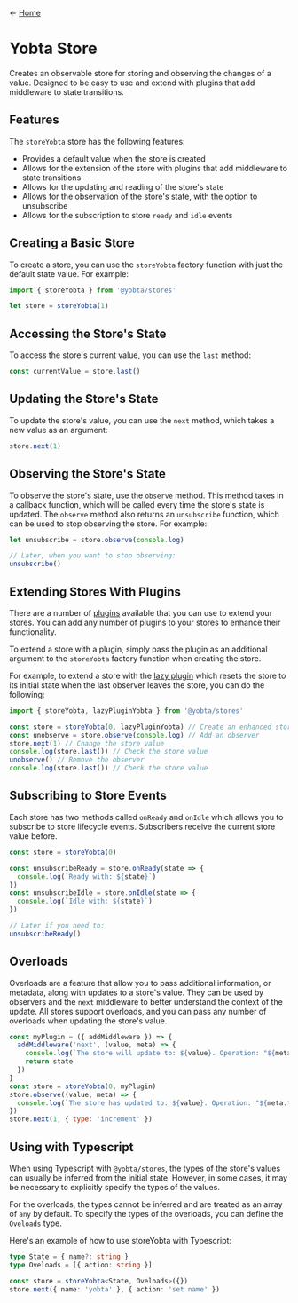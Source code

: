 &larr; [Home](../../../README.md)

# Yobta Store

Creates an observable store for storing and observing the changes of a value. Designed to be easy to use and extend with plugins that add middleware to state transitions.

## Features

The `storeYobta` store has the following features:

- Provides a default value when the store is created
- Allows for the extension of the store with plugins that add middleware to state transitions
- Allows for the updating and reading of the store's state
- Allows for the observation of the store's state, with the option to unsubscribe
- Allows for the subscription to store `ready` and `idle` events

## Creating a Basic Store

To create a store, you can use the `storeYobta` factory function with just the default state value. For example:

```ts
import { storeYobta } from '@yobta/stores'

let store = storeYobta(1)
```

## Accessing the Store's State

To access the store's current value, you can use the `last` method:

```ts
const currentValue = store.last()
```

## Updating the Store's State

To update the store's value, you can use the `next` method, which takes a new value as an argument:

```ts
store.next(1)
```

## Observing the Store's State

To observe the store's state, use the `observe` method. This method takes in a callback function, which will be called every time the store's state is updated. The `observe` method also returns an `unsubscribe` function, which can be used to stop observing the store. For example:

```ts
let unsubscribe = store.observe(console.log)

// Later, when you want to stop observing:
unsubscribe()
```

## Extending Stores With Plugins

There are a number of [plugins](../../plugins/index.md) available that you can use to extend your stores. You can add any number of plugins to your stores to enhance their functionality.

To extend a store with a plugin, simply pass the plugin as an additional argument to the `storeYobta` factory function when creating the store.

For example, to extend a store with the [lazy plugin](../../plugins/lazyPluginYobta/index.md) which resets the store to its initial state when the last observer leaves the store, you can do the following:

```ts
import { storeYobta, lazyPluginYobta } from '@yobta/stores'

const store = storeYobta(0, lazyPluginYobta) // Create an enhanced store
const unobserve = store.observe(console.log) // Add an observer
store.next(1) // Change the store value
console.log(store.last()) // Check the store value
unobserve() // Remove the observer
console.log(store.last()) // Check the store value
```

## Subscribing to Store Events

Each store has two methods called `onReady` and `onIdle` which allows you to subscribe to store lifecycle events. Subscribers receive the current store value before.

```ts
const store = storeYobta(0)

const unsubscribeReady = store.onReady(state => {
  console.log(`Ready with: ${state}`)
})
const unsubscribeIdle = store.onIdle(state => {
  console.log(`Idle with: ${state}`)
})

// Later if you need to:
unsubscribeReady()
```

## Overloads

Overloads are a feature that allow you to pass additional information, or metadata, along with updates to a store's value. They can be used by observers and the `next` middleware to better understand the context of the update. All stores support overloads, and you can pass any number of overloads when updating the store's value.

```js
const myPlugin = ({ addMiddleware }) => {
  addMiddleware('next', (value, meta) => {
    console.log(`The store will update to: ${value}. Operation: "${meta.type}"`)
    return state
  })
}
const store = storeYobta(0, myPlugin)
store.observe((value, meta) => {
  console.log(`The store has updated to: ${value}. Operation: "${meta.type}"`)
})
store.next(1, { type: 'increment' })
```

## Using with Typescript

When using Typescript with `@yobta/stores`, the types of the store's values can usually be inferred from the initial state. However, in some cases, it may be necessary to explicitly specify the types of the values.

For the overloads, the types cannot be inferred and are treated as an array of `any` by default. To specify the types of the overloads, you can define the `Oveloads` type.

Here's an example of how to use storeYobta with Typescript:

```ts
type State = { name?: string }
type Oveloads = [{ action: string }]

const store = storeYobta<State, Oveloads>({})
store.next({ name: 'yobta' }, { action: 'set name' })
```
